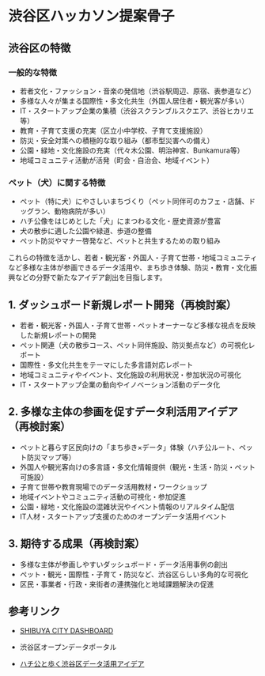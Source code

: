# 渋谷区ハッカソン提案骨子


## 渋谷区の特徴

### 一般的な特徴
- 若者文化・ファッション・音楽の発信地（渋谷駅周辺、原宿、表参道など）
- 多様な人々が集まる国際性・多文化共生（外国人居住者・観光客が多い）
- IT・スタートアップ企業の集積（渋谷スクランブルスクエア、渋谷ヒカリエ等）
- 教育・子育て支援の充実（区立小中学校、子育て支援施設）
- 防災・安全対策への積極的な取り組み（都市型災害への備え）
- 公園・緑地・文化施設の充実（代々木公園、明治神宮、Bunkamura等）
- 地域コミュニティ活動が活発（町会・自治会、地域イベント）

### ペット（犬）に関する特徴
- ペット（特に犬）にやさしいまちづくり（ペット同伴可のカフェ・店舗、ドッグラン、動物病院が多い）
- ハチ公像をはじめとした「犬」にまつわる文化・歴史資源が豊富
- 犬の散歩に適した公園や緑道、歩道の整備
- ペット防災やマナー啓発など、ペットと共生するための取り組み

これらの特徴を活かし、若者・観光客・外国人・子育て世帯・地域コミュニティなど多様な主体が参画できるデータ活用や、まち歩き体験、防災・教育・文化振興などの分野で新たなアイデア創出を目指します。

## 1. ダッシュボード新規レポート開発（再検討案）
- 若者・観光客・外国人・子育て世帯・ペットオーナーなど多様な視点を反映した新規レポートの開発
- ペット関連（犬の散歩コース、ペット同伴施設、防災拠点など）の可視化レポート
- 国際性・多文化共生をテーマにした多言語対応レポート
- 地域コミュニティやイベント、文化施設の利用状況・参加状況の可視化
- IT・スタートアップ企業の動向やイノベーション活動のデータ化

## 2. 多様な主体の参画を促すデータ利活用アイデア（再検討案）
- ペットと暮らす区民向けの「まち歩き×データ」体験（ハチ公ルート、ペット防災マップ等）
- 外国人や観光客向けの多言語・多文化情報提供（観光・生活・防災・ペット可施設）
- 子育て世帯や教育現場でのデータ活用教材・ワークショップ
- 地域イベントやコミュニティ活動の可視化・参加促進
- 公園・緑地・文化施設の混雑状況やイベント情報のリアルタイム配信
- IT人材・スタートアップ支援のためのオープンデータ活用イベント

## 3. 期待する成果（再検討案）
- 多様な主体が参画しやすいダッシュボード・データ活用事例の創出
- ペット・観光・国際性・子育て・防災など、渋谷区らしい多角的な可視化
- 区民・事業者・行政・来街者の連携強化と地域課題解決の促進

## 参考リンク
- [SHIBUYA CITY DASHBOARD](https://www.city.shibuya.tokyo.jp/shisei/koho/dashboard.html)
- 渋谷区オープンデータポータル

- [ハチ公と歩く渋谷区データ活用アイデア](./hatikou.md)

